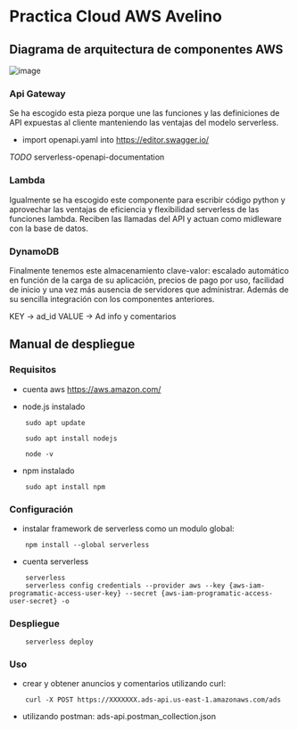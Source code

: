 # Practica Cloud AWS Avelino

## Diagrama de arquitectura de componentes AWS

![image](https://user-images.githubusercontent.com/31881949/183142161-592ad370-4525-4623-bc48-e8415594c598.png)

### Api Gateway
Se ha escogido esta pieza porque une las funciones y las definiciones de API expuestas al cliente manteniendo las ventajas del modelo serverless.

- import openapi.yaml into https://editor.swagger.io/

*TODO* serverless-openapi-documentation

### Lambda
Igualmente se ha escogido este componente para escribir código python y aprovechar las ventajas de eficiencia y flexibilidad serverless de las funciones lambda. Reciben las llamadas del API y actuan como midleware con la base de datos.

### DynamoDB
Finalmente tenemos este almacenamiento clave-valor: escalado automático en función de la carga de su aplicación, precios de pago por uso, facilidad de inicio y una vez más ausencia de servidores que administrar. Además de su sencilla integración con los componentes anteriores. 

KEY -> ad_id
VALUE -> Ad info y comentarios

## Manual de despliegue

### Requisitos
- cuenta aws
    https://aws.amazon.com/

- node.js instalado
```console
    sudo apt update
```
```console
    sudo apt install nodejs
```
```console
    node -v
```
    
- npm instalado
```console
    sudo apt install npm
```

### Configuración
- instalar framework de serverless como un modulo global:
```console
    npm install --global serverless
```
- cuenta serverless
```console
    serverless
    serverless config credentials --provider aws --key {aws-iam-programatic-access-user-key} --secret {aws-iam-programatic-access-user-secret} -o
```

### Despliegue
```console
    serverless deploy
```

### Uso
- crear y obtener anuncios y comentarios utilizando curl:
```console
    curl -X POST https://XXXXXXX.ads-api.us-east-1.amazonaws.com/ads
```

- utilizando postman:
    ads-api.postman_collection.json


